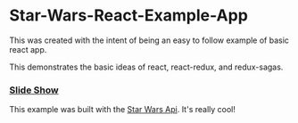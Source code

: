# Star-Wars-React-Example-App

This was created with the intent of being an easy to follow example of basic react app. 

This demonstrates the basic ideas of react, react-redux, and redux-sagas.

### [Slide Show](https://docs.google.com/presentation/d/e/2PACX-1vROQzU00kMbFiJgl8Kc9x-8BGDCftobozIH6N_1m4FwpkWhj2djy0eoAZwp4A87mcd2fmMyji_him0-/pub?start=false&loop=false&delayms=3000)

This example was built with the [Star Wars Api](https://swapi.co/). It's really cool!